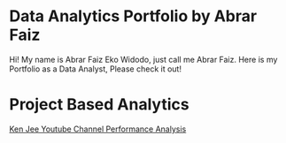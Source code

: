 # Data Analytics Portfolio by Abrar Faiz
Hi! My name is Abrar Faiz Eko Widodo, just call me Abrar Faiz. Here is my Portfolio as a Data Analyst, Please check it out!

# Project Based Analytics
<a href="https://drive.google.com/file/d/1VYYmplsjC748W_wJzPHzo2lS4xcpA6Yw/view?usp=drive_link)https://drive.google.com/file/d/1VYYmplsjC748W_wJzPHzo2lS4xcpA6Yw/view?usp=drive_link" target="_blank">Ken Jee Youtube Channel Performance Analysis</a>


